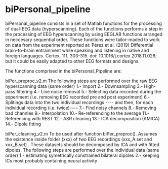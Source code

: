 # biPersonal_pipeline

biPersonal_pipeline consists in a set of Matlab functions for the processing of dual-EEG data (hyperscanning).
Each of the functions performs a step in the processing of EEG hyperscanning by using EEGLAB functions arranged in neccesary sequential order.
These functions were tailor-maded to work on data from the experiment reported at:
Pérez et al. (2019) Differential brain-to-brain entrainment while speaking and listening in native and foreign languages. Cortex, 111, 303-315.
doi: 10.1016/j.cortex.2018.11.026;
but it could be easily adapted to other EEG formats and designs.

The functions comprised in the biPersonal_Pipeline are:

biPer_preproc_v2.m
   The following steps are performed over the raw EEG hyperscanning data (same order)
   1.- Import
   2.- Downsampling
   3.- High-pass filtering
   4.- Line noise removal
   5.- Selecting data recorded during the experiment (i.e. removing EEG recorded pre and post experiment)
   6.- Splitings data into the two individual recordings
   ---- and then, for each individual recording (i.e. twice)----
   7.- Find noisy channels
   8.- Removing bad channles
   9.- Interpolation
  10.- Re-referencing to the average
  11.- Referencing with REST
  12.- ASR cleaning
  13.- ICA decomposition (AMICA)
  14.- Dipole fitting
  
biPer_cleaning_v2.m
   To be used after function biPer_preproc(). Assumes the existence inside folder (xxx) of two EEG recordings (xxx_A.set and xxx_B.set) .
   These datasets should be decomposed by ICA and with fitted dipoles.
   The following steps are performed over the individual data (same order)
   1.- estimating symetrically constrained bilateral dipoles
   2.- keeping ICs most probably containing neural activity
